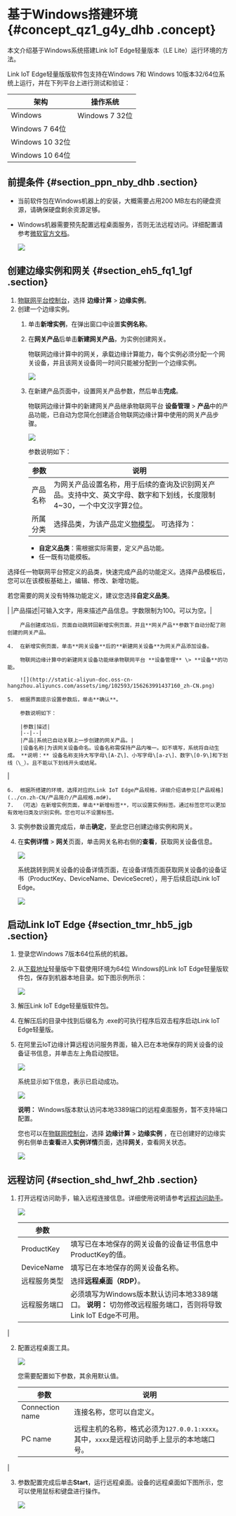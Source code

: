 # 基于Windows搭建环境 {#concept_qz1_g4y_dhb .concept}

本文介绍基于Windows系统搭建Link IoT Edge轻量版本（LE Lite）运行环境的方法。

Link IoT Edge轻量版版软件包支持在Windows 7和 Windows 10版本32/64位系统上运行，并在下列平台上进行测试和验证：

|架构|操作系统|
|--|----|
|Windows|Windows 7 32位|
|Windows 7 64位|
|Windows 10 32位|
|Windows 10 64位|

## 前提条件 {#section_ppn_nby_dhb .section}

-   当前软件包在Windows机器上的安装，大概需要占用200 MB左右的硬盘资源，请确保硬盘剩余资源足够。
-   Windows机器需要预先配置远程桌面服务，否则无法远程访问。详细配置请参考[微软官方文档](https://support.microsoft.com/zh-cn/help/17463/windows-7-connect-to-another-computer-remote-desktop-connection)。

    ![](http://static-aliyun-doc.oss-cn-hangzhou.aliyuncs.com/assets/img/147481/156263991341286_zh-CN.png)


## 创建边缘实例和网关 {#section_eh5_fq1_1gf .section}

1.  [物联网平台控制台](http://iot.console.aliyun.com/)，选择 **边缘计算** \> **边缘实例**。
2.  创建一个边缘实例。
    1.  单击**新增实例**，在弹出窗口中设置**实例名称**。
    2.  在**网关产品**后单击**新建网关产品**，为实例创建网关。

        物联网边缘计算中的网关，承载边缘计算能力，每个实例必须分配一个网关设备，并且该网关设备同一时间只能被分配到一个边缘实例。

        ![](http://static-aliyun-doc.oss-cn-hangzhou.aliyuncs.com/assets/img/102593/156263991437158_zh-CN.png)

    3.  在新建产品页面中，设置网关产品参数，然后单击**完成**。

        物联网边缘计算中的新建网关产品继承物联网平台 **设备管理** \> **产品**中的产品功能，已自动为您简化创建适合物联网边缘计算中使用的网关产品步骤。

        ![](http://static-aliyun-doc.oss-cn-hangzhou.aliyuncs.com/assets/img/102593/156263991437159_zh-CN.png)

        参数说明如下：

        |参数|说明|
        |--|--|
        |产品名称|为网关产品设置名称，用于后续的查询及识别网关产品。支持中文、英文字母、数字和下划线，长度限制4~30，一个中文汉字算2位。|
        |所属分类|选择品类，为该产品定义[物模型](../cn.zh-CN/用户指南/产品与设备/物模型/概述.md#)。 可选择为：

         -   **自定义品类**：需根据实际需要，定义产品功能。
        -   任一既有功能模板。

选择任一物联网平台预定义的品类，快速完成产品的功能定义。选择产品模板后，您可以在该模板基础上，编辑、修改、新增功能。

 若您需要的网关没有特殊功能定义，建议您选择**自定义品类**。

 |
        |产品描述|可输入文字，用来描述产品信息。字数限制为100。可以为空。|

        产品创建成功后，页面自动跳转回新增实例页面，并且**网关产品**参数下自动分配了刚创建的网关产品。

    4.  在新增实例页面，单击**网关设备**后的**新建网关设备**为网关产品添加设备。

        物联网边缘计算中的新建网关设备功能继承物联网平台 **设备管理** \> **设备**的功能。

        ![](http://static-aliyun-doc.oss-cn-hangzhou.aliyuncs.com/assets/img/102593/156263991437160_zh-CN.png)

    5.  根据界面提示设置参数后，单击**确认**。

        参数说明如下：

        |参数|描述|
        |--|--|
        |产品|系统已自动关联上一步创建的网关产品。|
        |设备名称|为该网关设备命名。设备名称需保持产品内唯一。如不填写，系统将自动生成。 **说明：** 设备名称支持大写字母\[A-Z\]、小写字母\[a-z\]、数字\[0-9\]和下划线（\_）。且不能以下划线开头或结尾。

 |

    6.  根据所搭建的环境，选择对应的Link IoT Edge产品规格，详细介绍请参见[产品规格](../cn.zh-CN/产品简介/产品规格.md#)。
    7.  （可选）在新增实例页面，单击**新增标签**，可以设置实例标签。通过标签您可以更加有效地归类及识别实例。您也可以不设置标签。
3.  实例参数设置完成后，单击**确定**，至此您已创建边缘实例和网关。
4.  在**实例详情** \> **网关**页面，单击网关名称右侧的**查看**，获取网关设备信息。

    ![](http://static-aliyun-doc.oss-cn-hangzhou.aliyuncs.com/assets/img/163487/156263991448695_zh-CN.png)

    系统跳转到网关设备的设备详情页面，在设备详情页面获取网关设备的设备证书（ProductKey、DeviceName、DeviceSecret），用于后续启动Link IoT Edge。

    ![](http://static-aliyun-doc.oss-cn-hangzhou.aliyuncs.com/assets/img/163487/156263991448696_zh-CN.png)


## 启动Link IoT Edge {#section_tmr_hb5_jgb .section}

1.  登录您Windows 7版本64位系统的机器。
2.  从[下载地址](../cn.zh-CN/产品简介/发布历史/下载地址.md#)轻量版中下载使用环境为64位 Windows的Link IoT Edge轻量版软件包，保存到机器本地目录。如下图示例所示：

    ![](http://static-aliyun-doc.oss-cn-hangzhou.aliyuncs.com/assets/img/147481/156263991541285_zh-CN.png)

3.  解压Link IoT Edge轻量版软件包。
4.  在解压后的目录中找到后缀名为 .exe的可执行程序后双击程序启动Link IoT Edge轻量版。
5.  在阿里云IoT边缘计算远程访问服务界面，输入已在本地保存的网关设备的设备证书信息，并单击左上角启动按钮。

    ![](http://static-aliyun-doc.oss-cn-hangzhou.aliyuncs.com/assets/img/147481/156263991541396_zh-CN.png)

    系统显示如下信息，表示已启动成功。

    ![](http://static-aliyun-doc.oss-cn-hangzhou.aliyuncs.com/assets/img/147481/156263991541287_zh-CN.png)

    **说明：** Windows版本默认访问本地3389端口的远程桌面服务，暂不支持端口配置。

    您也可以在[物联网控制台](http://iot.console.aliyun.com/)，选择 **边缘计算** \> **边缘实例** ，在已创建好的边缘实例右侧单击**查看**进入**实例详情**页面，选择**网关**，查看网关状态。

    ![](http://static-aliyun-doc.oss-cn-hangzhou.aliyuncs.com/assets/img/104167/156263991648694_zh-CN.png)


## 远程访问 {#section_shd_hwf_2hb .section}

1.  打开远程访问助手，输入远程连接信息。详细使用说明请参考[远程访问助手](cn.zh-CN/用户指南/远程运维管理/远程访问助手.md#)。

    ![](http://static-aliyun-doc.oss-cn-hangzhou.aliyuncs.com/assets/img/147481/156263991641398_zh-CN.png)

    |参数| |
    |--|--|
    |ProductKey|填写已在本地保存的网关设备的设备证书信息中ProductKey的值。|
    |DeviceName|填写已在本地保存的网关设备名称。|
    |远程服务类型|选择**远程桌面（RDP）**。|
    |远程服务端口|必须填写为Windows版本默认访问本地3389端口。 **说明：** 切勿修改远程服务端口，否则将导致Link IoT Edge不可用。

 |

2.  配置远程桌面工具。

    ![](http://static-aliyun-doc.oss-cn-hangzhou.aliyuncs.com/assets/img/147481/156263991741580_zh-CN.png)

    您需要配置如下参数，其余用默认值。

    |参数|说明|
    |--|--|
    |Connection name|连接名称，您可以自定义。|
    |PC name|远程主机的名称，格式必须为`127.0.0.1:xxxx`。 其中，`xxxx`是远程访问助手上显示的本地端口号。

 |

3.  参数配置完成后单击**Start**，运行远程桌面。设备的远程桌面如下图所示，您可以使用鼠标和键盘进行操作。

    ![](http://static-aliyun-doc.oss-cn-hangzhou.aliyuncs.com/assets/img/147481/156263991741581_zh-CN.png)


